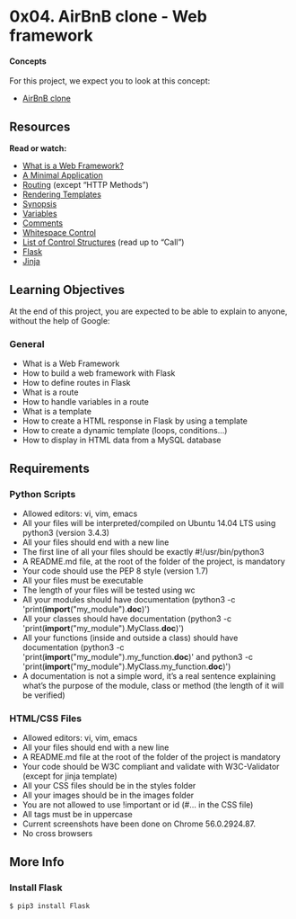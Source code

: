 # 0x04. AirBnB clone - Web framework

#### Concepts

For this project, we expect you to look at this concept:

* <a href="https://intranet.alxswe.com/concepts/74">AirBnB clone</a>

## Resources

**Read or watch:**

* <a href="https://intranet.alxswe.com/rltoken/64SQpOGx46Ljp0zFJchESg">What is a Web Framework?</a>
* <a href="https://intranet.alxswe.com/rltoken/LM0zyaIOfusNXz12bZXKVQ">A Minimal Application</a>
* <a href="https://intranet.alxswe.com/rltoken/PBYpb5Giu7U5uOb-A9PMxw">Routing</a> (except “HTTP Methods”)
* <a href="https://intranet.alxswe.com/rltoken/g-W9H6gxHkNqaTw6giSG8Q">Rendering Templates</a>
* <a href="https://intranet.alxswe.com/rltoken/5Y_A7XB9Qo1JeZgiSUq0yQ">Synopsis</a>
* <a href="https://intranet.alxswe.com/rltoken/ITzobwYP1Lc4KqEUUcYCGw">Variables</a>
* <a href="https://intranet.alxswe.com/rltoken/ykUFuQSE9KD1M7WGY-4v4w">Comments</a>
* <a href="https://intranet.alxswe.com/rltoken/NMLZom50ZVOxQlgYW3rnuQ">Whitespace Control</a>
* <a href="https://intranet.alxswe.com/rltoken/5AGhzIt0zSpPJh9SFysdMQ">List of Control Structures</a> (read up to “Call”)
* <a href="https://intranet.alxswe.com/rltoken/VJs151_hsE9g7Cw-Pz5bVg">Flask</a>
* <a href="https://intranet.alxswe.com/rltoken/2y_hunzGCCvSot06EW67UQ">Jinja</a>

## Learning Objectives

At the end of this project, you are expected to be able to explain to anyone, without the help of Google:

### General

* What is a Web Framework
* How to build a web framework with Flask
* How to define routes in Flask
* What is a route
* How to handle variables in a route
* What is a template
* How to create a HTML response in Flask by using a template
* How to create a dynamic template (loops, conditions…)
* How to display in HTML data from a MySQL database

## Requirements

### Python Scripts

* Allowed editors: vi, vim, emacs
* All your files will be interpreted/compiled on Ubuntu 14.04 LTS using python3 (version 3.4.3)
* All your files should end with a new line
* The first line of all your files should be exactly #!/usr/bin/python3
* A README.md file, at the root of the folder of the project, is mandatory
* Your code should use the PEP 8 style (version 1.7)
* All your files must be executable
* The length of your files will be tested using wc
* All your modules should have documentation (python3 -c 'print(__import__("my_module").__doc__)')
* All your classes should have documentation (python3 -c 'print(__import__("my_module").MyClass.__doc__)')
* All your functions (inside and outside a class) should have documentation (python3 -c 'print(__import__("my_module").my_function.__doc__)' and python3 -c 'print(__import__("my_module").MyClass.my_function.__doc__)')
* A documentation is not a simple word, it’s a real sentence explaining what’s the purpose of the module, class or method (the length of it will be verified)

### HTML/CSS Files

* Allowed editors: vi, vim, emacs
* All your files should end with a new line
* A README.md file at the root of the folder of the project is mandatory
* Your code should be W3C compliant and validate with W3C-Validator (except for jinja template)
* All your CSS files should be in the styles folder
* All your images should be in the images folder
* You are not allowed to use !important or id (#... in the CSS file)
* All tags must be in uppercase
* Current screenshots have been done on Chrome 56.0.2924.87.
* No cross browsers

## More Info

### Install Flask

```$ pip3 install Flask```